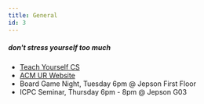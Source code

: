```yaml
---
title: General
id: 3
---
```


##### don't stress yourself too much
- [Teach Yourself CS](https://teachyourselfcs.com/)
- [ACM UR Website](https://acmurichmond.github.io/)
- Board Game Night, Tuesday 6pm @ Jepson First Floor
- ICPC Seminar, Thursday 6pm - 8pm @ Jepson G03

